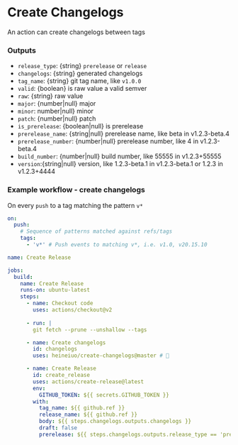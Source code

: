 # Create Changelogs

An action can create changelogs between tags



### Outputs

- `release_type`: {string} `prerelease` or `release`
- `changelogs`: {string} generated changelogs
- `tag_name`: {string} git tag name, like `v1.0.0`
- `valid`: {boolean} is raw value a valid semver
- `raw`: {string} raw value
- `major`: {number|null} major
- `minor`: number|null} minor
- `patch`: {number|null} patch
- `is_prerelease`: {boolean|null} is prerelease
- `prerelease_name`: {string|null} prerelease name, like beta in v1.2.3-beta.4
- `prerelease_number`: {number|null} prerelease number, like 4 in v1.2.3-beta.4
- `build_number`: {number|null} build number, like 55555 in v1.2.3+55555
- `version`:{string|null} version, like 1.2.3-beta.1 in v1.2.3-beta.1 or 1.2.3 in v1.2.3+4444
    
### Example workflow - create changelogs
On every `push` to a tag matching the pattern `v*`

```yaml
on:
  push:
    # Sequence of patterns matched against refs/tags
    tags:
      - 'v*' # Push events to matching v*, i.e. v1.0, v20.15.10

name: Create Release

jobs:
  build:
    name: Create Release
    runs-on: ubuntu-latest
    steps:
      - name: Checkout code
        uses: actions/checkout@v2
      
      - run: |
        git fetch --prune --unshallow --tags

      - name: Create changelogs
        id: changelogs
        uses: heineiuo/create-changelogs@master # 👀

      - name: Create Release
        id: create_release
        uses: actions/create-release@latest
        env:
          GITHUB_TOKEN: ${{ secrets.GITHUB_TOKEN }}
        with:
          tag_name: ${{ github.ref }}
          release_name: ${{ github.ref }}
          body: ${{ steps.changelogs.outputs.changelogs }}
          draft: false
          prerelease: ${{ steps.changelogs.outputs.release_type == 'prerelease' }}


```
